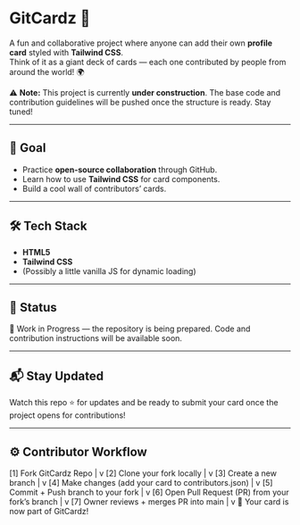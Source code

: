 # GitCardz 🚀

A fun and collaborative project where anyone can add their own **profile card** styled with **Tailwind CSS**.  
Think of it as a giant deck of cards — each one contributed by people from around the world! 🌍

⚠️ **Note:** This project is currently **under construction**. The base code and contribution guidelines will be pushed once the structure is ready. Stay tuned!

---

## 🌟 Goal
- Practice **open-source collaboration** through GitHub.
- Learn how to use **Tailwind CSS** for card components.
- Build a cool wall of contributors’ cards.

---

## 🛠️ Tech Stack
- **HTML5**  
- **Tailwind CSS**  
- (Possibly a little vanilla JS for dynamic loading)

---

## 📌 Status
🚧 Work in Progress — the repository is being prepared. Code and contribution instructions will be available soon.

---

## 📬 Stay Updated
Watch this repo ⭐ for updates and be ready to submit your card once the project opens for contributions!

---

## ⚙ Contributor Workflow

[1] Fork GitCardz Repo
            |
            v
[2] Clone your fork locally
            |
            v
[3] Create a new branch
            |
            v
[4] Make changes (add your card to contributors.json)
            |
            v
[5] Commit + Push branch to your fork
            |
            v
[6] Open Pull Request (PR) from your fork’s branch
            |
            v
[7] Owner reviews + merges PR into main
            |
            v
🎉 Your card is now part of GitCardz!